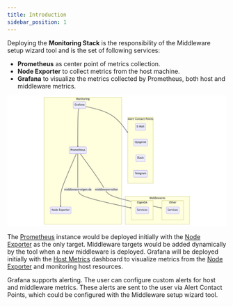 ```yaml
---
title: Introduction
sidebar_position: 1
---
```


Deploying the **Monitoring Stack** is the responsibility of the Middleware setup wizard tool and is the set of following services:

- **Prometheus** as center point of metrics collection.
- **Node Exporter** to collect metrics from the host machine.
- **Grafana** to visualize the metrics collected by Prometheus, both host and middleware metrics.

![Monitoring Stack diagram](/img/monitoring-stack.png)

The [Prometheus](/docs/monitoring/prometheus) instance would be deployed initially with the [Node Exporter](/docs/monitoring/node-exporter) as the only target. Middleware targets would be added dynamically by the tool when a new middleware is deployed. Grafana will be deployed initially with the [Host Metrics](/docs/monitoring/grafana#host-metrics) dashboard to visualize metrics from the [Node Exporter](/docs/monitoring/node-exporter) and monitoring host resources.

Grafana supports alerting. The user can configure custom alerts for host and middleware metrics. These alerts are sent to the user via Alert Contact Points, which could be configured with the Middleware setup wizard tool.

